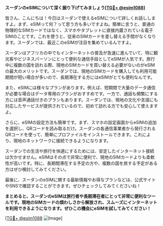 **スーダンのeSIMについて深く掘り下げてみましょう[[TG💪+ @esim1088](https://t.me/s/esim1088)]**

皆さん、こんにちは！今日はスーダンで使えるeSIMについて詳しくお話ししますよ。まず、eSIMって何？って思う方も多いですよね。簡単に言うと、普通の物理的なSIMカードではなく、スマホやタブレットに直接内蔵されている電子SIMのことです。これを使うと、従来のSIMカードを差し替える手間がなくなります。スーダンでは、最近このeSIMが注目を集めているんですよ。

スーダンはアフリカの中でもインターネットの普及が急速に進んでいて、特に観光客やビジネスパーソンにとって便利な通信手段としてeSIMが人気です。旅行中に複数の国を訪れる際、現地のSIMカードを買い替える必要がないのがeSIMの最大のメリットです。スーダンでは、現地のSIMカードを購入しても利用可能期間が短い場合が多いので、長期滞在する方にはeSIMがとても便利なんです。

また、eSIMには様々なプランがあります。例えば、短期間で大量のデータ通信が必要な場合はデータ専用のプランがおすすめです。一方で、通話も頻繁にする方には音声通話付きのプランもあります。スーダンでは、現地の文化や言語にも対応したサービスが提供されているので、初めて訪れる方でも安心して使えますよ。

さらに、eSIMの設定方法も簡単です。まず、スマホの設定画面からeSIMの追加を選択し、QRコードを読み取るだけ。スーダンの各通信事業者から発行されるQRコードを使って、簡単にプロファイルをインストールできます。これにより、現地のネットワークに接続できるようになります。

スーダンでの生活や旅行を快適にするためには、安定したインターネット接続は欠かせません。eSIMはその点で非常に便利で、現地のSIMカードよりも柔軟性が高いです。特に、長期間滞在する予定の方や、複数の国を旅する予定がある方はぜひ検討してみてください。

最後に、スーダンのeSIMに関する最新情報やお得なプランなどは、公式サイトやSNSで確認することができます。ぜひチェックしてみてくださいね！

**まとめると、スーダンのeSIMは旅行者や長期滞在者にとって非常に便利なツールです。現地のSIMカードの煩わしさから解放され、スムーズにインターネットを利用できるようになります。ぜひこの機会にeSIMを試してみてください！**

[[TG💪+ @esim1088](https://t.me/s/esim1088) ![Image](https://i.postimg.cc/Y0z9fWf4/image.png)]